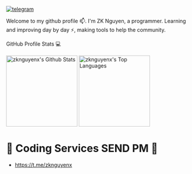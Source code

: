 
[![telegram](https://img.shields.io/badge/ZKNguyen-2CA5E0?style=for-the-badge&logo=telegram&logoColor=white)](https://t.me/zknguyenx/)&nbsp;&nbsp;&nbsp;
<p align="justify"> 

Welcome to my github profile 📫. I'm ZK Nguyen, a programmer. Learning and improving day by day ⚡, making tools to help the community.

</p>


  <summary>GitHub Profile Stats 💻</summary>
  <br/>
    <a href="https://github.com/anuraghazra/github-readme-stats"><img alt="zknguyenx's Github Stats" src="https://github-readme-stats.vercel.app/api/?username=zknguyenx&show_icons=true&count_private=true&theme=default&hide_border=true&bg_color=fff&title_color=00E676&icon_color=00E676" height="192px"/></a>
  <a href="https://github.com/anuraghazra/github-readme-stats"><img alt="zknguyenx's Top Languages" src="https://github-readme-stats.vercel.app/api/top-langs/?username=zknguyenx&langs_count=8&layout=compact&theme=default&hide_border=true&bg_color=fff&title_color=000&icon_color=000&hide=Jupyter%20Notebook" height="192px"/></a>
  <br/>
</details>

# 🎫 Coding Services SEND PM 🎫
- https://t.me/zknguyenx
